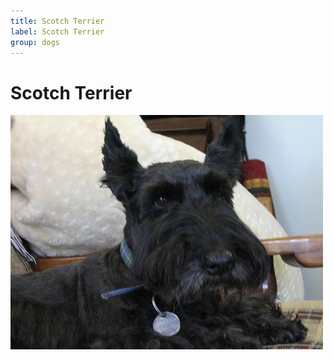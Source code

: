 ```yaml
---
title: Scotch Terrier
label: Scotch Terrier
group: dogs
---
```


# Scotch Terrier

![Scotch Terrier](/assets/images/Scotch_terrier/image.jpg "Scotch Terrier")